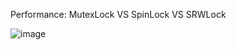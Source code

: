 

Performance: MutexLock VS SpinLock VS SRWLock

![image](https://user-images.githubusercontent.com/32999507/101318929-7134a680-38a4-11eb-8d0d-6d1a59bf0492.PNG)
